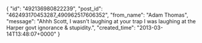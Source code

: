  {
   "id": "492136980822239",
   "post_id": "462493170453287_490962517606352",
   "from_name": "Adam Thomas",
   "message": "Ahhh Scott,  I wasn't laughing at your trap I was laughing at the Harper govt ignorance & stupidity.",
   "created_time": "2013-03-14T13:48:07+0000"
 }
